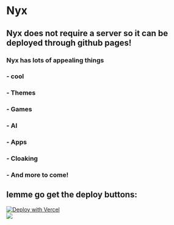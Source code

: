 # Nyx
## Nyx does not require a server so it can be deployed through github pages!
### Nyx has lots of appealing things
### - cool
### - Themes
### - Games
### - AI
### - Apps
### - Cloaking
### - And more to come!


## lemme go get the deploy buttons:
[![Deploy with Vercel](https://binbashbanana.github.io/deploy-buttons/buttons/remade/vercel.svg)](https://vercel.com/new/clone?repositoryurl=https://github.com/chompypotato/Nyx) <br>
<a href="https://render.com/deploy?repo=https://github.com/chompypotato/Nyx">
<img src="https://raw.githubusercontent.com/BinBashBanana/deploy-buttons/main/buttons/remade/render.svg"></img></a>

